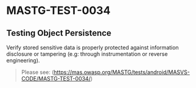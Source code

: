 #  MASTG-TEST-0034

## Testing Object Persistence

Verify stored sensitive data is properly protected against information disclosure or tampering (e.g: through instrumentation or reverse engineering).

> Please see: (https://mas.owasp.org/MASTG/tests/android/MASVS-CODE/MASTG-TEST-0034/)